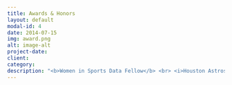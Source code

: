 ```yaml
---
title: Awards & Honors
layout: default
modal-id: 4
date: 2014-07-15
img: award.png
alt: image-alt
project-date:
client:
category:
description: "<b>Women in Sports Data Fellow</b> <br> <i>Houston Astros</i> <br> August 2022 <br> <br> <b>NFL Women's Forum Participant</b> <br> <i>National Football League</i> <br> March 2022 <br><br> <b>National Merit Scholarship Competition Finalist</b> <i>National Merit Scholarship Corporation</i> <br> April 2018 <br><br> <b>Iowa City Youth Human Rights Award</b> <br> <i>City of Iowa City</i> <br> May 2017"
---
```

